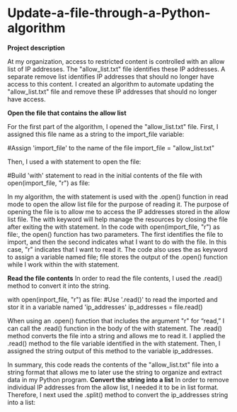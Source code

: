 # **Update-a-file-through-a-Python-algorithm**

**Project description**

At my organization, access to restricted content is controlled with an allow list of IP addresses. The "allow_list.txt" file identifies these IP addresses. A separate remove list identifies IP addresses that should no longer have access to this content. I created an algorithm to automate updating the "allow_list.txt" file and remove these IP addresses that should no longer have access. 

**Open the file that contains the allow list**

For the first part of the algorithm, I opened the "allow_list.txt" file. First, I assigned this file name as a string to the import_file variable:

#Assign 'import_file' to the name of the file
import_file = "allow_list.txt"

Then, I used a with statement to open the file:

#Build 'with' statement to read in the initial contents of the file
with open(import_file, "r") as file:

In my algorithm, the with statement is used with the .open() function in read mode to open the allow list file for the purpose of reading it. The purpose of opening the file is to allow me to access the IP addresses stored in the allow list file. The with keyword will help manage the resources by closing the file after exiting the with statement. In the code with open(import_file, "r") as file:, the open() function has two parameters. The first identifies the file to import, and then the second indicates what I want to do with the file. In this case, "r" indicates that I want to read it. The code also uses the as keyword to assign a variable named file; file stores the output of the .open() function while I work within the with statement.

**Read the file contents**
In order to read the file contents, I used the .read() method to convert it into the string.

with open(inport_file, "r") as file:
#Use '.read()' to read the imported and stor it in a variable named       'ip_addresses'
ip_addresses = file.read()

When using an .open() function that includes the argument "r" for “read,” I can call the .read() function in the body of the with statement. The .read() method converts the file into a string and allows me to read it. I applied the .read() method to the file variable identified in the with statement. Then, I assigned the string output of this method to the variable ip_addresses. 

In summary, this code reads the contents of the "allow_list.txt" file into a string format that allows me to later use the string to organize and extract data in my Python program.
**Convert the string into a list**
In order to remove individual IP addresses from the allow list, I needed it to be in list format. Therefore, I next used the .split() method to convert the ip_addresses string into a list:


  
